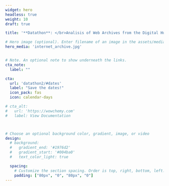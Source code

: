 ```yaml
---
widget: hero
headless: true
weight: 10
draft: true

title: '**Datathon**: </br>Analisis of Web Archives from the Digital Humanities' 

# Hero image (optional). Enter filename of an image in the assets/media/ folder.
hero_media: 'internet_archive.jpg'


# Note. An optional note to show underneath the links.
cta_note:
  label: ""

cta:
  url: 'datathon2/#dates'
  label: "Save the dates!"
  icon_pack: fas
  icon: calendar-days

# cta_alt:
#   url: 'https://wowchemy.com'
#   label: View Documentation



# Choose an optional background color, gradient, image, or video
design:
  # background:
  #   gradient_end: '#1976d2'
  #   gradient_start: '#004ba0'
  #   text_color_light: true

  spacing:
    # Customize the section spacing. Order is top, right, bottom, left.
    padding: ["80px", "0", "80px", "0"]
---
```

